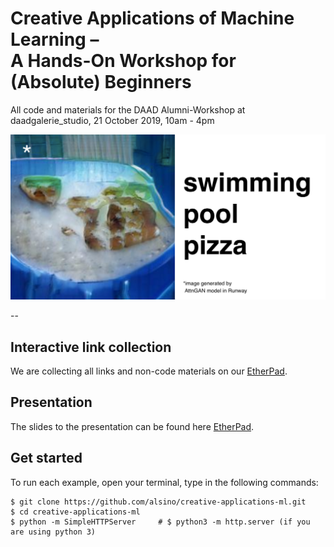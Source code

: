 # Creative Applications of Machine Learning –  <br/> A Hands-On Workshop for (Absolute) Beginners

All code and materials for the DAAD Alumni-Workshop at daadgalerie_studio, 21 October 2019, 10am - 4pm

![Workshop teaser](https://github.com/alsino/creative-applications-ml/blob/master/img/pool.png)

--

## Interactive link collection

We are collecting all links and non-code materials on our [EtherPad](https://etherpad.net/p/creative-applications-ml).

## Presentation

The slides to the presentation can be found here [EtherPad](https://etherpad.net/p/creative-applications-ml).


## Get started
To run each example, open your terminal, type in the following commands:
```
$ git clone https://github.com/alsino/creative-applications-ml.git
$ cd creative-applications-ml
$ python -m SimpleHTTPServer     # $ python3 -m http.server (if you are using python 3)
